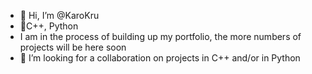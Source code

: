- 👋 Hi, I’m @KaroKru
- 🌱C++, Python
- I am in the process of building up my portfolio, the more numbers of projects will be here soon 
- 💞️ I’m looking for a collaboration on projects in C++ and/or in Python

<!---
KaroKru/KaroKru is a ✨ special ✨ repository because its `README.md` (this file) appears on your GitHub profile.
You can click the Preview link to take a look at your changes.
--->
